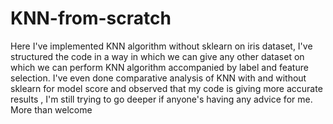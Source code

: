 # KNN-from-scratch
Here I've implemented KNN algorithm without sklearn on iris dataset, I've structured the code in a way in which we can give any other dataset on which we can perform KNN algorithm accompanied by label and feature selection.
I've even done comparative analysis of KNN with and without sklearn for model score and observed that my code is giving more accurate results , I'm still trying to go deeper if anyone's having any advice for me.
More than welcome

